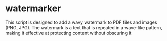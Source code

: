 # watermarker
This script is designed to add a wavy watermark to PDF files and images (PNG, JPG). The watermark is a text that is repeated in a wave-like pattern, making it effective at protecting content without obscuring it
